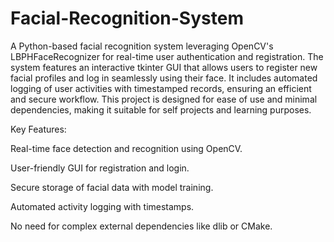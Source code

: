 # Facial-Recognition-System

A Python-based facial recognition system leveraging OpenCV's LBPHFaceRecognizer for real-time user authentication and registration. The system features an interactive tkinter GUI that allows users to register new facial profiles and log in seamlessly using their face. It includes automated logging of user activities with timestamped records, ensuring an efficient and secure workflow. This project is designed for ease of use and minimal dependencies, making it suitable for self projects and learning purposes.

Key Features:

Real-time face detection and recognition using OpenCV.

User-friendly GUI for registration and login.

Secure storage of facial data with model training.

Automated activity logging with timestamps.

No need for complex external dependencies like dlib or CMake.
